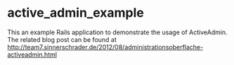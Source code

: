 active_admin_example
====================

This an example Rails application to demonstrate the usage of ActiveAdmin. The related blog post can be found at http://team7.sinnerschrader.de/2012/08/administrationsoberflache-activeadmin.html
